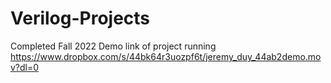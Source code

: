 # Verilog-Projects
Completed Fall 2022
Demo link of project running 
https://www.dropbox.com/s/44bk64r3uozpf6t/jeremy_duy_44ab2demo.mov?dl=0


